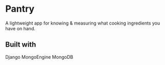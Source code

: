 # Pantry

A lightweight app for knowing & measuring what cooking ingredients you have on hand.

## Built with
Django
MongoEngine
MongoDB
